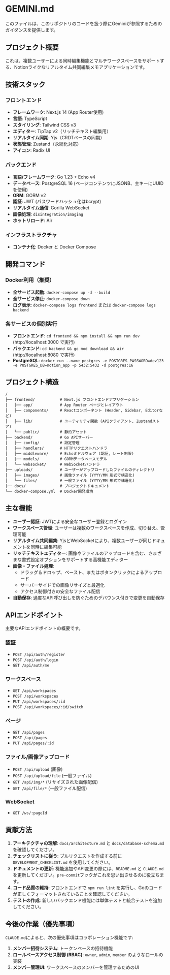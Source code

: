 # GEMINI.md

このファイルは、このリポジトリのコードを扱う際にGeminiが参照するためのガイダンスを提供します。

## プロジェクト概要

これは、複数ユーザーによる同時編集機能とマルチワークスペースをサポートする、Notionライクなリアルタイム共同編集メモアプリケーションです。

## 技術スタック

### フロントエンド
- **フレームワーク**: Next.js 14 (App Router使用)
- **言語**: TypeScript
- **スタイリング**: Tailwind CSS v3
- **エディター**: TipTap v2（リッチテキスト編集用）
- **リアルタイム同期**: Yjs（CRDTベースの同期）
- **状態管理**: Zustand（永続化対応）
- **アイコン**: Radix UI

### バックエンド
- **言語/フレームワーク**: Go 1.23 + Echo v4
- **データベース**: PostgreSQL 16 (ページコンテンツにJSONB、主キーにUUIDを使用)
- **ORM**: GORM v2
- **認証**: JWT (パスワードハッシュ化はbcrypt)
- **リアルタイム通信**: Gorilla WebSocket
- **画像処理**: `disintegration/imaging`
- **ホットリロード**: Air

### インフラストラクチャ
- **コンテナ化**: Docker と Docker Compose

## 開発コマンド

### Docker利用（推奨）
- **全サービス起動**: `docker-compose up -d --build`
- **全サービス停止**: `docker-compose down`
- **ログ表示**: `docker-compose logs frontend` または `docker-compose logs backend`

### 各サービスの個別実行
- **フロントエンド**: `cd frontend && npm install && npm run dev` (http://localhost:3000 で実行)
- **バックエンド**: `cd backend && go mod download && air` (http://localhost:8080 で実行)
- **PostgreSQL**: `docker run --name postgres -e POSTGRES_PASSWORD=dev123 -e POSTGRES_DB=notion_app -p 5432:5432 -d postgres:16`

## プロジェクト構造

```
/
├── frontend/           # Next.js フロントエンドアプリケーション
│   ├── app/            # App Router ページとレイアウト
│   ├── components/     # Reactコンポーネント (Header, Sidebar, Editorなど)
│   ├── lib/            # ユーティリティ関数 (APIクライアント, Zustandストア)
│   └── public/         # 静的アセット
├── backend/            # Go APIサーバー
│   ├── config/         # 設定管理
│   ├── handlers/       # HTTPリクエストハンドラ
│   ├── middleware/     # Echoミドルウェア (認証, レート制限)
│   ├── models/         # GORMデータベースモデル
│   └── websocket/      # WebSocketハンドラ
├── uploads/            # ユーザーがアップロードしたファイルのディレクトリ
│   ├── images/         # 画像ファイル (YYYY/MM 形式で構造化)
│   └── files/          # 一般ファイル (YYYY/MM 形式で構造化)
├── docs/               # プロジェクトドキュメント
└── docker-compose.yml  # Docker開発環境
```

## 主な機能

- **ユーザー認証**: JWTによる安全なユーザー登録とログイン
- **ワークスペース管理**: ユーザーは複数のワークスペースを作成、切り替え、管理可能
- **リアルタイム共同編集**: YjsとWebSocketにより、複数ユーザーが同じドキュメントを同時に編集可能
- **リッチテキストエディター**: 画像やファイルのアップロードを含む、さまざまな書式設定オプションをサポートする高機能エディター
- **画像・ファイル処理**:
    - ドラッグ＆ドロップ、ペースト、またはボタンクリックによるアップロード
    - サーバーサイドでの画像リサイズと最適化
    - アクセス制御付きの安全なファイル配信
- **自動保存**: 過度なAPI呼び出しを防ぐためのデバウンス付きで変更を自動保存

## APIエンドポイント

主要なAPIエンドポイントの概要です。

### 認証
- `POST /api/auth/register`
- `POST /api/auth/login`
- `GET /api/auth/me`

### ワークスペース
- `GET /api/workspaces`
- `POST /api/workspaces`
- `PUT /api/workspaces/:id`
- `POST /api/workspaces/:id/switch`

### ページ
- `GET /api/pages`
- `POST /api/pages`
- `PUT /api/pages/:id`

### ファイル/画像アップロード
- `POST /api/upload` (画像)
- `POST /api/upload/file` (一般ファイル)
- `GET /api/img/*` (リサイズされた画像配信)
- `GET /api/file/*` (一般ファイル配信)

### WebSocket
- `GET /ws/:pageId`

## 貢献方法

1.  **アーキテクチャの理解**: `docs/architecture.md` と `docs/database-schema.md` を確認してください。
2.  **チェックリストに従う**: プルリクエストを作成する前に `DEVELOPMENT_CHECKLIST.md` を使用してください。
3.  **ドキュメントの更新**: 機能追加やAPI変更の際には、`README.md` と `CLAUDE.md` を更新してください。`pre-commit`フックがこれを思い出させるのに役立ちます。
4.  **コード品質の維持**: フロントエンドで `npm run lint` を実行し、Goのコードが正しくフォーマットされていることを確認してください。
5.  **テストの作成**: 新しいバックエンド機能には単体テストと統合テストを追加してください。

## 今後の作業（優先事項）

`CLAUDE.md`によると、次の優先事項はコラボレーション機能です:
1.  **メンバー招待システム**: トークンベースの招待機能
2.  **ロールベースアクセス制御 (RBAC)**: `owner`, `admin`, `member` のようなロールの実装
3.  **メンバー管理UI**: ワークスペースのメンバーを管理するためのUI